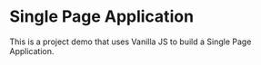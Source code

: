 # Single Page Application

This is a project demo that uses Vanilla JS to build a Single Page Application.
